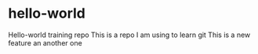 # hello-world
Hello-world training repo
This is a repo I am using to learn git
This is a new feature
an another one
